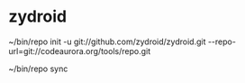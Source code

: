 zydroid
=======


~/bin/repo init -u git://github.com/zydroid/zydroid.git --repo-url=git://codeaurora.org/tools/repo.git


~/bin/repo sync
